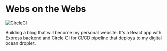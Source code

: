 # Webs on the Webs

[![CircleCI](https://circleci.com/github/weberswords/website.svg?style=shield&circle-token=e3e1d965915ce0c06b490407023c935ca2dd4315)](https://app.circleci.com/pipelines/github/weberswords/website)

Building a blog that will become my personal website. It's a React app with Express backend and Circle CI for CI/CD pipeline that deploys to my digital ocean droplet.
